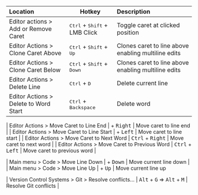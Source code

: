 
| Location                                          | Hotkey                                               | Description                                             |
|:--------------------------------------------------|------------------------------------------------------|:--------------------------------------------------------|
| Editor actions > Add or Remove Caret              | <kbd>Ctrl</kbd> + <kbd>Shift</kbd> + LMB Click       | Toggle caret at clicked position                        |
| Editor Actions > Clone Caret Above                | <kbd>Ctrl</kbd> + <kbd>Shift</kbd> + <kbd>Up</kbd>   | Clones caret to line above enabling multiline edits     |
| Editor Actions > Clone Caret Below                | <kbd>Ctrl</kbd> + <kbd>Shift</kbd> + <kbd>Down</kbd> | Clones caret to line above enabling multiline edits     |
| Editor Actions > Delete Line                      | <kbd>Ctrl</kbd> + <kbd>D</kbd>                       | Delete current line                                     |
| Editor Actions > Delete to Word Start             | <kbd>Ctrl</kbd> + <kbd>Backspace</kbd>               | Delete word                                             |

[//]: # (| Editor Actions > Extend Selection                 | <kbd>Alt</kbd> + <kbd>S</kbd>                                   | Extend selected text                                    |)

[//]: # (TODO)
| Editor Actions > Move Caret to Line End | <kbd></kbd> + <kbd>Right</kbd> | Move caret to line end | 
| Editor Actions > Move Caret to Line Start | <kbd></kbd> + <kbd>Left</kbd> | Move caret to line start |
| Editor Actions > Move Caret to Next Word | <kbd>Ctrl</kbd> + <kbd>Right</kbd> | Move caret to next word |
| Editor Actions > Move Caret to Previous Word | <kbd>Ctrl</kbd> + <kbd>Left</kbd> | Move caret to previous word |

| Main menu > Code > Move Line Down     | <kbd></kbd> + <kbd>Down</kbd>                    | Move current line down                              |
| Main menu > Code > Move Line Up       | <kbd></kbd> + <kbd>Up</kbd>                      | Move current line up

[//]: # (| Main menu > Code > Move Line Down                 | <kbd>Alt</kbd> + <kbd>Down</kbd>                                | Move current line down                                  |)

[//]: # (| Main menu > Code > Move Line Up                   | <kbd>Alt</kbd> + <kbd>Up</kbd>                                  | Move current line up                                    |)

[//]: # (| Main menu > Code > Reformat Code                  | <kbd>Ctrl</kbd> + <kbd>Alt</kbd> + <kbd>L</kbd>                 | Format code                                             |)

[//]: # (| Main menu > Code > Surround with Live Template... | <kdb>Ctrl</kbd> + <kbd>Alt</kbd> + <kbd>J</kbd>                 | Surround with live template                             |)

[//]: # (| Main menu > File > Synchronize                    | <kbd>Ctrl</kbd> + <kbd>Alt</kbd> + <kbd>Y</kbd>                 | Synchronize project                                     |)

[//]: # (| Main menu > Edit > Find > Find Usages             | <kbd>Alt</kbd> + <kbd>F7</kbd>                                  | Find usages                                             |)

[//]: # (| Main menu > Edit > Paste from History...          | <kbd>Ctrl</kbd> + <kbd>Shift</kbd> + <kbd>V</kbd>               | Paste with possibility to choose from clipboard history |)

[//]: # (| Main menu > Navigate > Back                       | <kbd>Ctrl</kbd> + <kbd>Alt</kbd> + <kbd>Left</kbd>              | Jumps to previous &#40;history&#41; cursor position             |)

[//]: # (| Main menu > Navigate > Class...                   | <kbd>Ctrl</kbd> + <kbd>N</kbd>                                  | Open source file                                        |)

[//]: # (| Main menu > Navigate > Declaration                | <kbd>Ctrl</kbd> + <kbd>B</kbd>                                  | Jump to declaration                                     |)

[//]: # (| Main menu > Navigate > File...                    | <kbd>Ctrl</kbd> + <kbd>Shift</kbd> + <kbd>N</kbd>               | Open project file                                       |)

[//]: # (| Main menu > Navigate > Forward                    | <kbd>Ctrl</kbd> + <kbd>Alt</kbd> + <kbd>Right</kbd>             | Jumps to next &#40;history&#41; cursor position                 |)

[//]: # (| Main menu > Navigate > Next Highlighted Error     | <kbd>F2</kbd>                                                   | Jump to next error/warning                              |)

[//]: # (| Main menu > Refactor > Extract > Variable...      | <kbd>Ctrl</kbd> + <kbd>Alt</kbd> + <kbd>V</kbd>                 | Extract variable refactoring                            |)

[//]: # (| Main menu > Refactor > Rename...                  | <kbd>Shift</kbd> + <kbd>F6</kbd>                                | Rename                                                  |)

[//]: # (| Main menu > Run > Stop                            | <kbd>Ctrl</kbd> + <kbd>F2</kbd>                                 | Stop process                                            |)

[//]: # (| Main menu > View > Quick Definition               | <kbd>Ctrl</kbd> + <kbd>Shift</kbd> + <kbd>I</kbd>               | Open function definition in small window                |)

[//]: # (| Main menu > View > Quick Documentation            | <kbd>Ctrl</kbd> + <kbd>Q</kbd>                                  | Show method documentation in a popup                    |)

[//]: # (| Main menu > View > Recently Changed Files         | <kbd>Ctrl</kbd> + <kbd>Shift</kbd> + <kbd>E</kbd>               | Opens list of recently edited files                     |)

[//]: # (| Main menu > View > Toggle Presentation mode       | <kbd>Alt</kbd> + <kbd>P</kbd>                                   | Toggle presentation mode                                |)

[//]: # (| Main menu > Window > Editor Tabs > Close          | <kbd>Ctrl</kbd> + <kbd>W</kbd>                                  | Close current window                                    |)

[//]: # (| Other > Go to Bookmark n                          | <kbd>Ctrl</kbd> + <kbd>0</kbd>..<kbd>9</kbd>                    | Jumps to bookmark 0..9                                  |)

[//]: # (| Other > New                                       | <kbd>Alt</kbd> + <kbd>Insert</kbd>                              | Create new file/folder                                  |)

[//]: # (| Other > Rerun                                     | <kbd>Ctrl</kbd> + <kbd>F5</kbd>                                 | Rerun                                                   |)

[//]: # (| Other > Terminal                                  | <kbd>Alt</kbd> + <kbd>F12</kbd>                                 | Toggle terminal view                                    |)

[//]: # (| Other > Toggle Bookmark n                         | <kbd>Ctrl</kbd> + <kbd>Shift</kbd> + <kbd>0</kbd>..<kbd>9</kbd> | Adds/Deletes bookmark 0..9 on the current line of code  |)

| Version Control Systems > Git > Resolve conflicts... | <kbd>Alt</kbd> + <kbd>G</kbd> => <kbd>Alt</kbd> + <kbd>M</kbd> | Resolve Git conflicts |

